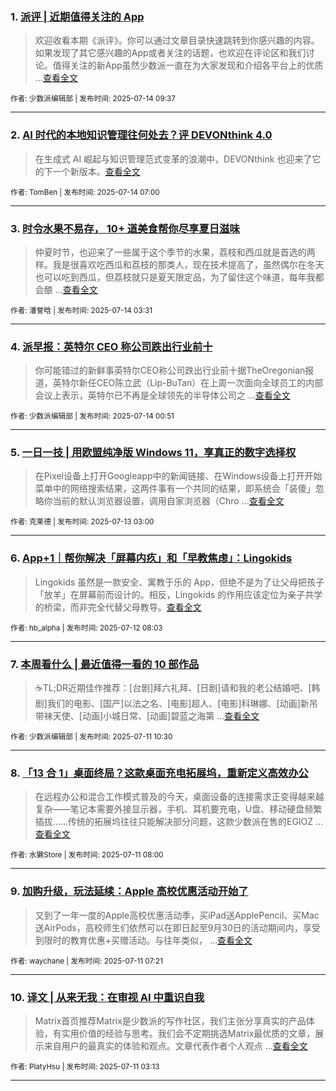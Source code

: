 ### 1. [派评 | 近期值得关注的 App](https://sspai.com/post/101017)

> 欢迎收看本期《派评》。你可以通过文章目录快速跳转到你感兴趣的内容。如果发现了其它感兴趣的App或者关注的话题，也欢迎在评论区和我们讨论。值得关注的新App虽然少数派一直在为大家发现和介绍各平台上的优质 ...[查看全文](https://sspai.com/post/101017) 

<sub>作者: 少数派编辑部 | 发布时间: 2025-07-14 09:37</sub>

---


### 2. [AI 时代的本地知识管理往何处去？评 DEVONthink 4.0](https://sspai.com/post/100991)

> 在生成式 AI 崛起与知识管理范式变革的浪潮中，DEVONthink 也迎来了它的下一个新版本。[查看全文](https://sspai.com/post/100991) 

<sub>作者: TomBen | 发布时间: 2025-07-14 07:00</sub>

---


### 3. [时令水果不易存， 10+ 道美食帮你尽享夏日滋味](https://sspai.com/post/100986)

> 仲夏时节，也迎来了一些属于这个季节的水果，荔枝和西瓜就是首选的两样。我是很喜欢吃西瓜和荔枝的那类人，现在技术提高了，虽然偶尔在冬天也可以吃到西瓜，但荔枝就只是夏天限定品，为了留住这个味道，每年我都会酿 ...[查看全文](https://sspai.com/post/100986) 

<sub>作者: 潘誉晗 | 发布时间: 2025-07-14 03:31</sub>

---


### 4. [派早报：英特尔 CEO 称公司跌出行业前十](https://sspai.com/post/101006)

> 你可能错过的新鲜事英特尔CEO称公司跌出行业前十据TheOregonian报道，英特尔新任CEO陈立武（Lip-BuTan）在上周一次面向全球员工的内部会议上表示，英特尔已不再是全球领先的半导体公司之 ...[查看全文](https://sspai.com/post/101006) 

<sub>作者: 少数派编辑部 | 发布时间: 2025-07-14 00:51</sub>

---


### 5. [一日一技 | 用欧盟纯净版 Windows 11，享真正的数字选择权](https://sspai.com/post/100943)

> 在Pixel设备上打开Googleapp中的新闻链接、在Windows设备上打开开始菜单中的网络搜索结果，这两件事有一个共同的结果，即系统会「装傻」忽略你当前的默认浏览器设置，调用自家浏览器（Chro ...[查看全文](https://sspai.com/post/100943) 

<sub>作者: 克莱德 | 发布时间: 2025-07-13 03:00</sub>

---


### 6. [App+1｜帮你解决「屏幕内疚」和「早教焦虑」：Lingokids](https://sspai.com/post/100869)

> Lingokids 虽然是一款安全、寓教于乐的 App，但绝不是为了让父母把孩子「放羊」在屏幕前而设计的。相反，Lingokids 的作用应该定位为亲子共学的桥梁，而非完全代替父母教导。[查看全文](https://sspai.com/post/100869) 

<sub>作者: hb_alpha | 发布时间: 2025-07-12 08:03</sub>

---


### 7. [本周看什么 | 最近值得一看的 10 部作品](https://sspai.com/post/100974)

> ☕️TL;DR近期佳作推荐：[台剧]拜六礼拜、[日剧]请和我的老公结婚吧、[韩剧]我们的电影、[国产]以法之名、[电影]超人、[电影]科琳娜、[动画]新吊带袜天使、[动画]小城日常、[动画]碧蓝之海第 ...[查看全文](https://sspai.com/post/100974) 

<sub>作者: 少数派编辑部 | 发布时间: 2025-07-11 10:30</sub>

---


### 8. [「13 合 1」桌面终局？这款桌面充电拓展坞，重新定义高效办公](https://sspai.com/post/100971)

> 在远程办公和混合工作模式普及的今天，桌面设备的连接需求正变得越来越复杂——笔记本需要外接显示器，手机、耳机要充电，U盘、移动硬盘频繁插拔……传统的拓展坞往往只能解决部分问题，这款少数派在售的EGIOZ ...[查看全文](https://sspai.com/post/100971) 

<sub>作者: 水獭Store | 发布时间: 2025-07-11 08:00</sub>

---


### 9. [加购升级，玩法延续：Apple 高校优惠活动开始了](https://sspai.com/post/100935)

> 又到了一年一度的Apple高校优惠活动季，买iPad送ApplePencil、买Mac送AirPods，高校师生们依然可以在即日起至9月30日的活动期间内，享受到限时的教育优惠+买赠活动。与往年类似， ...[查看全文](https://sspai.com/post/100935) 

<sub>作者: waychane | 发布时间: 2025-07-11 07:21</sub>

---


### 10. [译文 | 从来无我：在审视 AI 中重识自我](https://sspai.com/post/100792)

> Matrix首页推荐Matrix是少数派的写作社区，我们主张分享真实的产品体验，有实用价值的经验与思考。我们会不定期挑选Matrix最优质的文章，展示来自用户的最真实的体验和观点。文章代表作者个人观点 ...[查看全文](https://sspai.com/post/100792) 

<sub>作者: PlatyHsu | 发布时间: 2025-07-11 03:13</sub>

---


